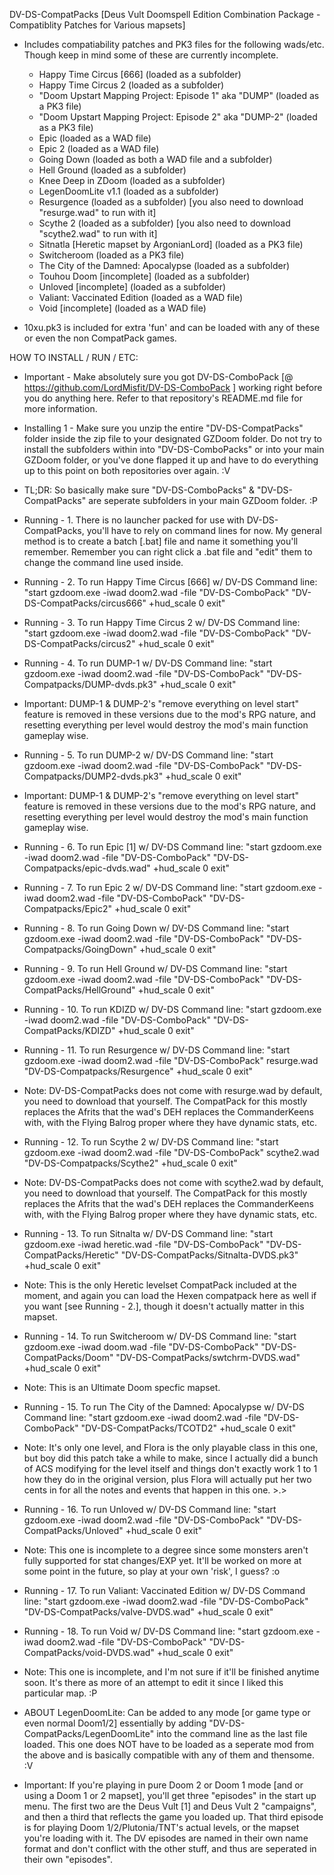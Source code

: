 DV-DS-CompatPacks [Deus Vult Doomspell Edition Combination Package - Compatiblity Patches for Various mapsets]

- Includes compatiability patches and PK3 files for the following wads/etc. Though keep in mind some of these are currently incomplete.
	- Happy Time Circus [666] (loaded as a subfolder)
	- Happy Time Circus 2 (loaded as a subfolder)
	- "Doom Upstart Mapping Project: Episode 1" aka "DUMP" (loaded as a PK3 file)
	- "Doom Upstart Mapping Project: Episode 2" aka "DUMP-2" (loaded as a PK3 file)
	- Epic (loaded as a WAD file)
	- Epic 2 (loaded as a WAD file)
	- Going Down (loaded as both a WAD file and a subfolder)
	- Hell Ground (loaded as a subfolder)
	- Knee Deep in ZDoom (loaded as a subfolder)
	- LegenDoomLite v1.1 (loaded as a subfolder)
	- Resurgence (loaded as a subfolder) [you also need to download "resurge.wad" to run with it]
	- Scythe 2 (loaded as a subfolder) [you also need to download "scythe2.wad" to run with it]
	- Sitnatla [Heretic mapset by ArgonianLord] (loaded as a PK3 file)
	- Switcheroom (loaded as a PK3 file) 
	- The City of the Damned: Apocalypse (loaded as a subfolder)
	- Touhou Doom [incomplete] (loaded as a subfolder)
	- Unloved [incomplete] (loaded as a subfolder)
	- Valiant: Vaccinated Edition (loaded as a WAD file)
	- Void [incomplete] (loaded as a WAD file)

- 10xu.pk3 is included for extra 'fun' and can be loaded with any of these or even the non CompatPack games.


HOW TO INSTALL / RUN / ETC:

 - Important - Make absolutely sure you got DV-DS-ComboPack [@ https://github.com/LordMisfit/DV-DS-ComboPack ] working right before you do anything here. Refer to that repository's README.md file for more information.

 - Installing 1 - Make sure you unzip the entire "DV-DS-CompatPacks" folder inside the zip file to your designated GZDoom folder. Do not try to install the subfolders within into "DV-DS-ComboPacks" or into your main GZDoom folder, or you've done flapped it up and have to do everything up to this point on both repositories over again. :V
 - TL;DR: So basically make sure "DV-DS-ComboPacks" & "DV-DS-CompatPacks" are seperate subfolders in your main GZDoom folder. :P

 - Running - 1. There is no launcher packed for use with DV-DS-CompatPacks, you'll have to rely on command lines for now. My general method is to create a batch [.bat] file and name it something you'll remember. Remember you can right click a .bat file and "edit" them to change the command line used inside.

 - Running - 2. To run Happy Time Circus [666] w/ DV-DS Command line: "start gzdoom.exe -iwad doom2.wad -file "DV-DS-ComboPack" "DV-DS-CompatPacks/circus666" +hud_scale 0 exit" 

 - Running - 3. To run Happy Time Circus 2 w/ DV-DS Command line: "start gzdoom.exe -iwad doom2.wad -file "DV-DS-ComboPack" "DV-DS-CompatPacks/circus2" +hud_scale 0 exit" 

 - Running - 4. To run DUMP-1 w/ DV-DS Command line: "start gzdoom.exe -iwad doom2.wad -file "DV-DS-ComboPack" "DV-DS-Compatpacks/DUMP-dvds.pk3" +hud_scale 0 exit"
 - Important: DUMP-1 & DUMP-2's "remove everything on level start" feature is removed in these versions due to the mod's RPG nature, and resetting everything per level would destroy the mod's main function gameplay wise.

 - Running - 5. To run DUMP-2 w/ DV-DS Command line: "start gzdoom.exe -iwad doom2.wad -file "DV-DS-ComboPack" "DV-DS-Compatpacks/DUMP2-dvds.pk3" +hud_scale 0 exit" 
 - Important: DUMP-1 & DUMP-2's "remove everything on level start" feature is removed in these versions due to the mod's RPG nature, and resetting everything per level would destroy the mod's main function gameplay wise.

 - Running - 6. To run Epic [1] w/ DV-DS Command line: "start gzdoom.exe -iwad doom2.wad -file "DV-DS-ComboPack" "DV-DS-Compatpacks/epic-dvds.wad" +hud_scale 0 exit" 

 - Running - 7. To run Epic 2 w/ DV-DS Command line: "start gzdoom.exe -iwad doom2.wad -file "DV-DS-ComboPack" "DV-DS-Compatpacks/Epic2" +hud_scale 0 exit" 

 - Running - 8. To run Going Down w/ DV-DS Command line: "start gzdoom.exe -iwad doom2.wad -file "DV-DS-ComboPack" "DV-DS-Compatpacks/GoingDown" +hud_scale 0 exit" 

 - Running - 9. To run Hell Ground w/ DV-DS Command line: "start gzdoom.exe -iwad doom2.wad -file "DV-DS-ComboPack" "DV-DS-CompatPacks/HellGround" +hud_scale 0 exit" 

 - Running - 10. To run KDIZD w/ DV-DS Command line: "start gzdoom.exe -iwad doom2.wad -file "DV-DS-ComboPack" "DV-DS-CompatPacks/KDIZD" +hud_scale 0 exit" 

 - Running - 11. To run Resurgence w/ DV-DS Command line: "start gzdoom.exe -iwad doom2.wad -file "DV-DS-ComboPack" resurge.wad "DV-DS-Compatpacks/Resurgence" +hud_scale 0 exit"
 - Note: DV-DS-CompatPacks does not come with resurge.wad by default, you need to download that yourself. The CompatPack for this mostly replaces the Afrits that the wad's DEH replaces the CommanderKeens with, with the Flying Balrog proper where they have dynamic stats, etc.

 - Running - 12. To run Scythe 2 w/ DV-DS Command line: "start gzdoom.exe -iwad doom2.wad -file "DV-DS-ComboPack" scythe2.wad "DV-DS-Compatpacks/Scythe2" +hud_scale 0 exit"
 - Note: DV-DS-CompatPacks does not come with scythe2.wad by default, you need to download that yourself. The CompatPack for this mostly replaces the Afrits that the wad's DEH replaces the CommanderKeens with, with the Flying Balrog proper where they have dynamic stats, etc.

 - Running - 13. To run Sitnalta w/ DV-DS Command line: "start gzdoom.exe -iwad heretic.wad -file "DV-DS-ComboPack" "DV-DS-CompatPacks/Heretic" "DV-DS-CompatPacks/Sitnalta-DVDS.pk3" +hud_scale 0 exit"
 - Note: This is the only Heretic levelset CompatPack included at the moment, and again you can load the Hexen compatpack here as well if you want [see Running - 2.], though it doesn't actually matter in this mapset.

 - Running - 14. To run Switcheroom w/ DV-DS Command line: "start gzdoom.exe -iwad doom.wad -file "DV-DS-ComboPack" "DV-DS-CompatPacks/Doom" "DV-DS-CompatPacks/swtchrm-DVDS.wad" +hud_scale 0 exit" 
 - Note: This is an Ultimate Doom specfic mapset.

 - Running - 15. To run The City of the Damned: Apocalypse w/ DV-DS Command line: "start gzdoom.exe -iwad doom2.wad -file "DV-DS-ComboPack" "DV-DS-CompatPacks/TCOTD2" +hud_scale 0 exit" 
 - Note: It's only one level, and Flora is the only playable class in this one, but boy did this patch take a while to make, since I actually did a bunch of ACS modifying for the level itself and things don't exactly work 1 to 1 how they do in the original version, plus Flora will actually put her two cents in for all the notes and events that happen in this one. >.>

 - Running - 16. To run Unloved w/ DV-DS Command line: "start gzdoom.exe -iwad doom2.wad -file "DV-DS-ComboPack" "DV-DS-CompatPacks/Unloved" +hud_scale 0 exit" 
 - Note: This one is incomplete to a degree since some monsters aren't fully supported for stat changes/EXP yet. It'll be worked on more at some point in the future, so play at your own 'risk', I guess? :o

 - Running - 17. To run Valiant: Vaccinated Edition w/ DV-DS Command line: "start gzdoom.exe -iwad doom2.wad -file "DV-DS-ComboPack" "DV-DS-CompatPacks/valve-DVDS.wad" +hud_scale 0 exit" 

 - Running - 18. To run Void w/ DV-DS Command line: "start gzdoom.exe -iwad doom2.wad -file "DV-DS-ComboPack" "DV-DS-CompatPacks/void-DVDS.wad" +hud_scale 0 exit" 
 - Note: This one is incomplete, and I'm not sure if it'll be finished anytime soon. It's there as more of an attempt to edit it since I liked this particular map. :P

 - ABOUT LegenDoomLite: Can be added to any mode [or game type or even normal Doom1/2] essentially by adding "DV-DS-CompatPacks/LegenDoomLite" into the command line as the last file loaded. This one does NOT have to be loaded as a seperate mod from the above and is basically compatible with any of them and thensome. :V

 - Important: If you're playing in pure Doom 2 or Doom 1 mode [and or using a Doom 1 or 2 mapset], you'll get three "episodes" in the start up menu. The first two are the Deus Vult [1] and Deus Vult 2 "campaigns", and then a third that reflects the game you loaded up. That third episode is for playing Doom 1/2/Plutonia/TNT's actual levels, or the mapset you're loading with it. The DV episodes are named in their own name format and don't conflict with the other stuff, and thus are seperated in their own "episodes".